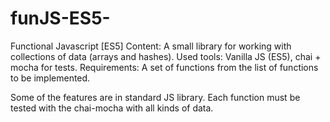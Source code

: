 # funJS-ES5-
Functional Javascript [ES5]
Content:
A small library for working with collections of data (arrays and hashes).
Used tools:
Vanilla JS (ES5), chai + mocha for tests.
Requirements:
A set of functions from the list of functions to be implemented.

Some of the features are in standard JS library.
Each function must be tested with the chai-mocha with all kinds of data.
